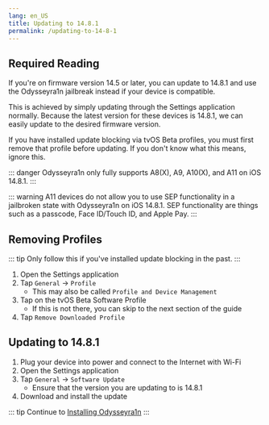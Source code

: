 ```yaml
---
lang: en_US
title: Updating to 14.8.1
permalink: /updating-to-14-8-1
---
```


## Required Reading

If you're on firmware version 14.5 or later, you can update to 14.8.1 and use the Odysseyra1n jailbreak instead if your device is compatible.

This is achieved by simply updating through the Settings application normally. Because the latest version for these devices is 14.8.1, we can easily update to the desired firmware version.

If you have installed update blocking via tvOS Beta profiles, you must first remove that profile before updating. If you don't know what this means, ignore this.

::: danger
Odysseyra1n only fully supports A8(X), A9, A10(X), and A11 on iOS 14.8.1.
:::

::: warning
A11 devices do not allow you to use SEP functionality in a jailbroken state with Odysseyra1n on iOS 14.8.1. SEP functionality are things such as a passcode, Face ID/Touch ID, and Apple Pay.
:::

## Removing Profiles

::: tip
Only follow this if you've installed update blocking in the past.
:::

1. Open the Settings application
1. Tap `General` -> `Profile`
    - This may also be called `Profile and Device Management`
1. Tap on the tvOS Beta Software Profile
    - If this is not there, you can skip to the next section of the guide
1. Tap `Remove Downloaded Profile`

## Updating to 14.8.1

1. Plug your device into power and connect to the Internet with Wi-Fi
1. Open the Settings application
1. Tap `General` -> `Software Update`
    - Ensure that the version you are updating to is 14.8.1
1. Download and install the update

::: tip
Continue to [Installing Odysseyra1n](installing-odysseyra1n)
:::
